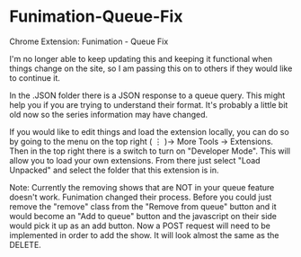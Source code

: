 # Funimation-Queue-Fix
Chrome Extension: Funimation - Queue Fix

I'm no longer able to keep updating this and keeping it functional when things change on the site, so I am passing this on to others if they would like to continue it.

In the .JSON folder there is a JSON response to a queue query. This might help you if you are trying to understand their format. It's probably a little bit old now so the series information may have changed.

If you would like to edit things and load the extension locally, you can do so by going to the menu on the top right ( ⋮ )-> More Tools -> Extensions. Then in the top right there is a switch to turn on "Developer Mode". This will allow you to load your own extensions. From there just select "Load Unpacked" and select the folder that this extension is in.

Note: Currently the removing shows that are NOT in your queue feature doesn't work. Funimation changed their process. Before you could just remove the "remove" class from the "Remove from queue" button and it would become an "Add to queue" button and the javascript on their side would pick it up as an add button. Now a POST request will need to be implemented in order to add the show. It will look almost the same as the DELETE.
